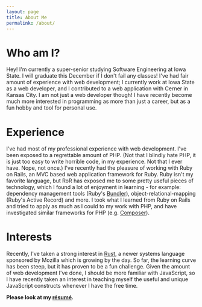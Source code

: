 ```yaml
---
layout: page
title: About Me
permalink: /about/
---
```


# Who am I?

Hey! I'm currently a super-senior studying Software Engineering at Iowa State.
I will graduate this December if I don't fail any classes! I've had fair amount
of experience with web development; I currently work at Iowa State as a web
developer, and I contributed to a web application with Cerner in Kansas City. I
am not just a web developer though! I have recently become much more interested
in programming as more than just a career, but as a fun hobby and tool for
personal use. 

# Experience

I've had most of my professional experience with web development. I've been
exposed to a regrettable amount of PHP. (Not that I blindly hate PHP, it is just
too easy to write horrible code, in my experience. Not that I ever have. Nope,
not once.) I've recently had the pleasure of working with Ruby on Rails, an MVC
based web application framework for Ruby. Ruby isn't my favorite language, but
RoR has exposed me to some pretty useful pieces of technology, which I found a
lot of enjoyment in learning - for example: dependency management tools (Ruby's
[Bundler]), object-relational-mapping (Ruby's Active Record) and more. I took
what I learned from Ruby on Rails and tried to apply as much as I could to my
work with PHP, and have investigated similar frameworks for PHP (e.g.
[Composer]).

# Interests

Recently, I've taken a strong interest in [Rust], a newer systems language
sponsored by Mozilla which is growing by the day. So far, the learning curve
has been steep, but it has proven to be a fun challenge. Given the amount of web
development I've done, I should be more familiar with JavaScript, so I have
recently taken an interest in teaching myself the useful and unique JavaScript
constructs whenever I have the free time.

**Please look at my [résumé](/assets/nmhanson2018-resume.pdf).**

[Bundler]: https://bundler.io/
[Composer]: https://getcomposer.org/
[Rust]: https://www.rust-lang.org/en-US/
